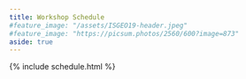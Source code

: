 ```yaml
---
title: Workshop Schedule
#feature_image: "/assets/ISGEO19-header.jpeg"
#feature_image: "https://picsum.photos/2560/600?image=873"
aside: true
---
```

{% include schedule.html %}
